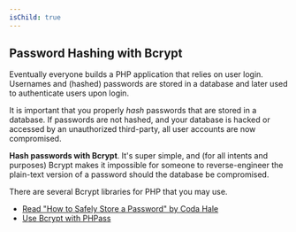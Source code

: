 ```yaml
---
isChild: true
---
```


## Password Hashing with Bcrypt

Eventually everyone builds a PHP application that relies on user login. Usernames and (hashed) passwords are stored in a database and later used to authenticate users upon login.

It is important that you properly _hash_ passwords that are stored in a database. If passwords are not hashed, and your database is hacked or accessed by an unauthorized third-party, all user accounts are now compromised.

**Hash passwords with Bcrypt**. It's super simple, and (for all intents and purposes) Bcrypt makes it impossible for someone to reverse-engineer the plain-text version of a password should the database be compromised.

There are several Bcrypt libraries for PHP that you may use.

* [Read "How to Safely Store a Password" by Coda Hale][3]
* [Use Bcrypt with PHPass][4]

[3]: http://codahale.com/how-to-safely-store-a-password/
[4]: http://www.openwall.com/phpass/
